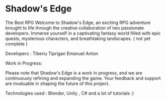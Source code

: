 # Shadow's Edge
The Best RPG
Welcome to Shadow's Edge, an exciting RPG adventure brought to life through the creative collaboration of two passionate developers. Immerse yourself in a captivating fantasy world filled with epic quests, mysterious characters, and breathtaking landscapes. ( not yet complete ) 


Developers : Tiberiu Tiprigan
             Emanuel Anton

Work in Progress:

Please note that Shadow's Edge is a work in progress, and we are continuously refining and expanding the game. Your feedback and support are invaluable in shaping the future of this project.

Technologies used : Blender, Unity , C# and a lot of tutorials :)
